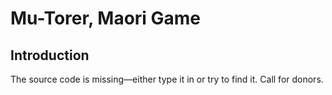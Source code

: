 # Mu-Torer, Maori Game



## Introduction

The source code is missing—either type it in or try to find it. Call for donors.


